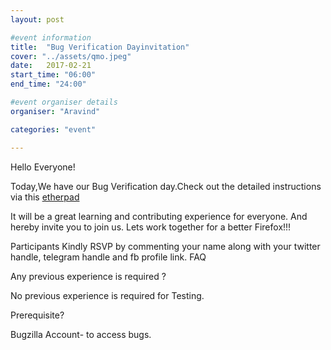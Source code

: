 ```yaml
---
layout: post

#event information
title:  "Bug Verification Dayinvitation"
cover: "../assets/qmo.jpeg"
date:   2017-02-21
start_time: "06:00"
end_time: "24:00"

#event organiser details
organiser: "Aravind"

categories: "event"

---
```

Hello Everyone!

Today,We have our Bug Verification day.Check out the detailed instructions via this <a href="https://public.etherpad-mozilla.org/p/MozillaIN_QA_Bug_Verification_Day_20180221">etherpad</a>

It will be a great learning and contributing experience for everyone. And hereby invite you to join us. Lets work together for a better Firefox!!!

Participants Kindly RSVP by commenting your name along with your twitter handle, telegram handle and fb profile link.
FAQ

Any previous experience is required ?

No previous experience is required for Testing.

Prerequisite?

Bugzilla Account- to access bugs.
